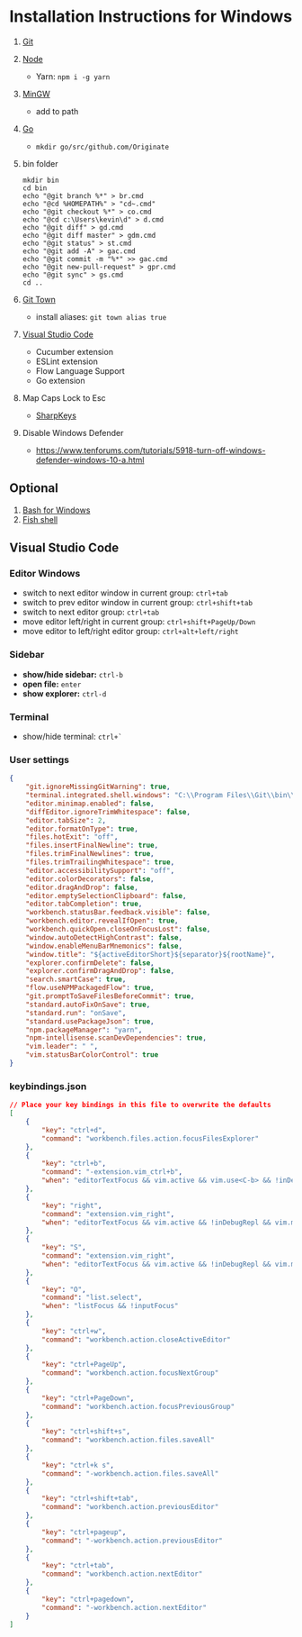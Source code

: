 # Installation Instructions for Windows

1. [Git](https://git-scm.com/download/win)
1. [Node](https://nodejs.org/en)
    - Yarn: `npm i -g yarn`
1. [MinGW](https://sourceforge.net/projects/mingw/files)
    - add to path
1. [Go](https://golang.org/dl)
    - `mkdir go/src/github.com/Originate`
1. bin folder
    ```
    mkdir bin
    cd bin
    echo "@git branch %*" > br.cmd
    echo "@cd %HOMEPATH%" > "cd~.cmd"
    echo "@git checkout %*" > co.cmd
    echo "@cd c:\Users\kevin\d" > d.cmd
    echo "@git diff" > gd.cmd
    echo "@git diff master" > gdm.cmd
    echo "@git status" > st.cmd
    echo "@git add -A" > gac.cmd
    echo "@git commit -m "%*" >> gac.cmd
    echo "@git new-pull-request" > gpr.cmd
    echo "@git sync" > gs.cmd
    cd ..
    ```
      
1. [Git Town](https://github.com/Originate/git-town/releases)
    - install aliases: `git town alias true`
1. [Visual Studio Code](https://code.visualstudio.com)
    - Cucumber extension
    - ESLint extension
    - Flow Language Support
    - Go extension
1. Map Caps Lock to Esc
    - [SharpKeys](https://github.com/randyrants/sharpkeys)
1. Disable Windows Defender
    - https://www.tenforums.com/tutorials/5918-turn-off-windows-defender-windows-10-a.html


## Optional

1. [Bash for Windows](https://docs.microsoft.com/en-us/windows/wsl/install-win10)
1. [Fish shell](https://www.kennethreitz.org/essays/fish-as-default-shell-on-windows-10)


## Visual Studio Code

### Editor Windows

- switch to next editor window in current group: `ctrl+tab`
- switch to prev editor window in current group: `ctrl+shift+tab`
- switch to next editor group: `ctrl+tab`
- move editor left/right in current group: `ctrl+shift+PageUp/Down`
- move editor to left/right editor group: `ctrl+alt+left/right`


### Sidebar

- **show/hide sidebar:** `ctrl-b`
- **open file:** `enter`
- **show explorer:** `ctrl-d`


### Terminal

- show/hide terminal: ```ctrl+` ```


### User settings

```json
{
    "git.ignoreMissingGitWarning": true,
    "terminal.integrated.shell.windows": "C:\\Program Files\\Git\\bin\\bash.exe",
    "editor.minimap.enabled": false,
    "diffEditor.ignoreTrimWhitespace": false,
    "editor.tabSize": 2,
    "editor.formatOnType": true,
    "files.hotExit": "off",
    "files.insertFinalNewline": true,
    "files.trimFinalNewlines": true,
    "files.trimTrailingWhitespace": true,
    "editor.accessibilitySupport": "off",
    "editor.colorDecorators": false,
    "editor.dragAndDrop": false,
    "editor.emptySelectionClipboard": false,
    "editor.tabCompletion": true,
    "workbench.statusBar.feedback.visible": false,
    "workbench.editor.revealIfOpen": true,
    "workbench.quickOpen.closeOnFocusLost": false,
    "window.autoDetectHighContrast": false,
    "window.enableMenuBarMnemonics": false,
    "window.title": "${activeEditorShort}${separator}${rootName}",
    "explorer.confirmDelete": false,
    "explorer.confirmDragAndDrop": false,
    "search.smartCase": true,
    "flow.useNPMPackagedFlow": true,
    "git.promptToSaveFilesBeforeCommit": true,
    "standard.autoFixOnSave": true,
    "standard.run": "onSave",
    "standard.usePackageJson": true,
    "npm.packageManager": "yarn",
    "npm-intellisense.scanDevDependencies": true,
    "vim.leader": " ",
    "vim.statusBarColorControl": true
}
```

### keybindings.json

```json
// Place your key bindings in this file to overwrite the defaults
[
    {
        "key": "ctrl+d",
        "command": "workbench.files.action.focusFilesExplorer"
    },
    {
        "key": "ctrl+b",
        "command": "-extension.vim_ctrl+b",
        "when": "editorTextFocus && vim.active && vim.use<C-b> && !inDebugRepl && vim.mode != 'Insert'"
    },
    {
        "key": "right",
        "command": "extension.vim_right",
        "when": "editorTextFocus && vim.active && !inDebugRepl && vim.mode == 'Insert'"
    },
    {
        "key": "S",
        "command": "extension.vim_right",
        "when": "editorTextFocus && vim.active && !inDebugRepl && vim.mode != 'Insert'"
    },
    {
        "key": "O",
        "command": "list.select",
        "when": "listFocus && !inputFocus"
    },
    {
        "key": "ctrl+w",
        "command": "workbench.action.closeActiveEditor"
    },
    {
        "key": "ctrl+PageUp",
        "command": "workbench.action.focusNextGroup"
    },
    {
        "key": "ctrl+PageDown",
        "command": "workbench.action.focusPreviousGroup"
    },
    {
        "key": "ctrl+shift+s",
        "command": "workbench.action.files.saveAll"
    },
    {
        "key": "ctrl+k s",
        "command": "-workbench.action.files.saveAll"
    },
    {
        "key": "ctrl+shift+tab",
        "command": "workbench.action.previousEditor"
    },
    {
        "key": "ctrl+pageup",
        "command": "-workbench.action.previousEditor"
    },
    {
        "key": "ctrl+tab",
        "command": "workbench.action.nextEditor"
    },
    {
        "key": "ctrl+pagedown",
        "command": "-workbench.action.nextEditor"
    }
]
```
